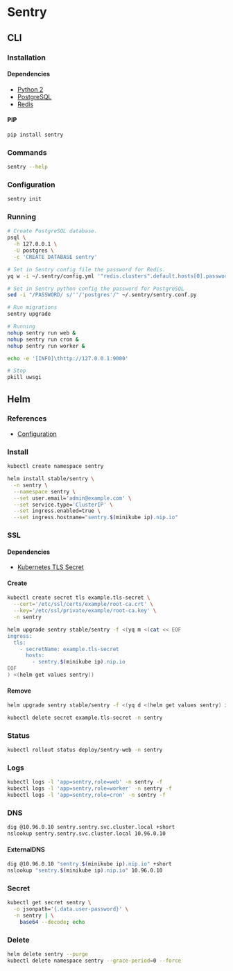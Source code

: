 # Sentry

## CLI

### Installation

#### Dependencies

- [Python 2](/python2.md)
- [PostgreSQL](/postgresql.md)
- [Redis](/redis.md)

#### PIP

```sh
pip install sentry
```

### Commands

```sh
sentry --help
```

### Configuration

```sh
sentry init
```

### Running

```sh
# Create PostgreSQL database.
psql \
  -h 127.0.0.1 \
  -U postgres \
  -c 'CREATE DATABASE sentry'

# Set in Sentry config file the password for Redis.
yq w -i ~/.sentry/config.yml '"redis.clusters".default.hosts[0].password' redis

# Set in Sentry python config the password for PostgreSQL
sed -i "/PASSWORD/ s/''/'postgres'/" ~/.sentry/sentry.conf.py

# Run migrations
sentry upgrade

# Running
nohup sentry run web &
nohup sentry run cron &
nohup sentry run worker &

echo -e '[INFO]\thttp://127.0.0.1:9000'

# Stop
pkill uwsgi
```

## Helm

### References

- [Configuration](https://github.com/helm/charts/tree/master/stable/sentry#configuration)

### Install

```sh
kubectl create namespace sentry
```

```sh
helm install stable/sentry \
  -n sentry \
  --namespace sentry \
  --set user.email='admin@example.com' \
  --set service.type='ClusterIP' \
  --set ingress.enabled=true \
  --set ingress.hostname="sentry.$(minikube ip).nip.io"
```

### SSL

#### Dependencies

- [Kubernetes TLS Secret](/k8s-tls-secret.md)

#### Create

```sh
kubectl create secret tls example.tls-secret \
  --cert='/etc/ssl/certs/example/root-ca.crt' \
  --key='/etc/ssl/private/example/root-ca.key' \
  -n sentry
```

```sh
helm upgrade sentry stable/sentry -f <(yq m <(cat << EOF
ingress:
  tls:
    - secretName: example.tls-secret
      hosts:
        - sentry.$(minikube ip).nip.io
EOF
) <(helm get values sentry))
```

#### Remove

```sh
helm upgrade sentry stable/sentry -f <(yq d <(helm get values sentry) ingress.tls)

kubectl delete secret example.tls-secret -n sentry
```

### Status

```sh
kubectl rollout status deploy/sentry-web -n sentry
```

### Logs

```sh
kubectl logs -l 'app=sentry,role=web' -n sentry -f
kubectl logs -l 'app=sentry,role=worker' -n sentry -f
kubectl logs -l 'app=sentry,role=cron' -n sentry -f
```

### DNS

```sh
dig @10.96.0.10 sentry.sentry.svc.cluster.local +short
nslookup sentry.sentry.svc.cluster.local 10.96.0.10
```

#### ExternalDNS

```sh
dig @10.96.0.10 "sentry.$(minikube ip).nip.io" +short
nslookup "sentry.$(minikube ip).nip.io" 10.96.0.10
```

### Secret

```sh
kubectl get secret sentry \
  -o jsonpath='{.data.user-password}' \
  -n sentry | \
    base64 --decode; echo
```

### Delete

```sh
helm delete sentry --purge
kubectl delete namespace sentry --grace-period=0 --force
```
